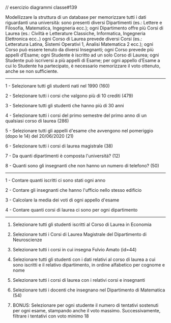 // esercizio diagrammi classe#139

Modellizzare la struttura di un database per memorizzare tutti i dati riguardanti una università:
sono presenti diversi Dipartimenti (es.: Lettere e Filosofia, Matematica, Ingegneria ecc.);
ogni Dipartimento offre più Corsi di Laurea (es.: Civiltà e Letterature Classiche, Informatica, Ingegneria Elettronica ecc..)
ogni Corso di Laurea prevede diversi Corsi (es.: Letteratura Latina, Sistemi Operativi 1, Analisi Matematica 2 ecc.);
ogni Corso può essere tenuto da diversi Insegnanti;
ogni Corso prevede più appelli d’Esame;
ogni Studente è iscritto ad un solo Corso di Laurea;
ogni Studente può iscriversi a più appelli di Esame;
per ogni appello d’Esame a cui lo Studente ha partecipato, è necessario memorizzare il voto ottenuto, anche se non sufficiente.

------------

1 - Selezionare tutti gli studenti nati nel 1990 (160)

2 - Selezionare tutti i corsi che valgono più di 10 crediti (479)

3 - Selezionare tutti gli studenti che hanno più di 30 anni

4 - Selezionare tutti i corsi del primo semestre del primo anno di un qualsiasi corso di laurea (286)

5 - Selezionare tutti gli appelli d'esame che avvengono nel pomeriggio (dopo le 14) del
20/06/2020 (21)

6 - Selezionare tutti i corsi di laurea magistrale (38)

7 - Da quanti dipartimenti è composta l'università? (12)

8 - Quanti sono gli insegnanti che non hanno un numero di telefono? (50)

-----------------

1 - Contare quanti iscritti ci sono stati ogni anno

2 - Contare gli insegnanti che hanno l'ufficio nello stesso edificio

3 - Calcolare la media dei voti di ogni appello d'esame

4 - Contare quanti corsi di laurea ci sono per ogni dipartimento

------------------
1. Selezionare tutti gli studenti iscritti al Corso di Laurea in Economia

2. Selezionare tutti i Corsi di Laurea Magistrale del Dipartimento di
Neuroscienze
3. Selezionare tutti i corsi in cui insegna Fulvio Amato (id=44)

4. Selezionare tutti gli studenti con i dati relativi al corso di laurea a cui
sono iscritti e il relativo dipartimento, in ordine alfabetico per cognome e
nome

5. Selezionare tutti i corsi di laurea con i relativi corsi e insegnanti

6. Selezionare tutti i docenti che insegnano nel Dipartimento di
Matematica (54)

7. BONUS: Selezionare per ogni studente il numero di tentativi sostenuti
per ogni esame, stampando anche il voto massimo. Successivamente,
filtrare i tentativi con voto minimo 18